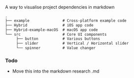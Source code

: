 A way to visualise project dependencies in markdown<!--more-->

```markdown
.
├── example               # Cross-platform example code
├── Hybrid                # iOS app code
├── Hybrid-example-macOS  # macOS app code
└── src                   # Core UI components
     ├── button           # Various buttons
     ├── slider           # Vertical / Horizontal slider
     └── spinner          # Value changer
```

### Todo
- Move this into the markdown research .md